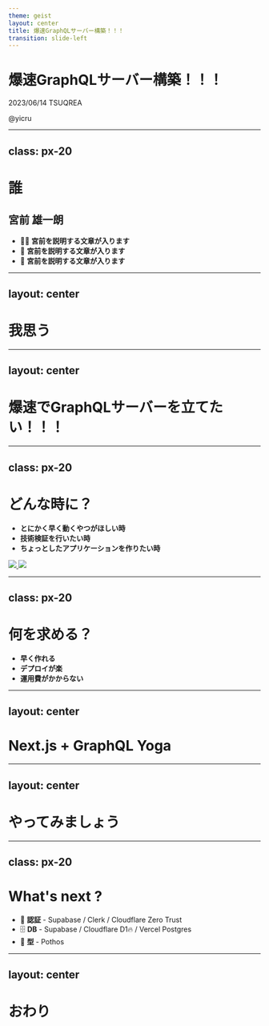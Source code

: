 ```yaml
---
theme: geist
layout: center
title: 爆速GraphQLサーバー構築！！！
transition: slide-left
---
```


# 爆速GraphQLサーバー構築！！！

2023/06/14 TSUQREA

@yicru

---
class: px-20
---

# 誰

## 宮前 雄一朗

- 🧑‍💻 **宮前を説明する文章が入ります**
- 📝 **宮前を説明する文章が入ります**
- 🎨 **宮前を説明する文章が入ります**

---
layout: center
---

# 我思う

---
layout: center
---

# 爆速でGraphQLサーバーを立てたい！！！

---
class: px-20
---

# どんな時に？

- **とにかく早く動くやつがほしい時**
- **技術検証を行いたい時**
- **ちょっとしたアプリケーションを作りたい時**

<div grid="~ cols-2 gap-2" m="-t-2">

<a href='https://github.com/yicru/gql-file-upload-minimum-example' target='_blank'>
    <img src="https://opengraph.githubassets.com/2f76a441b64c518d96afebb0a4cd2fd3945c7bae8cd784c6ab6a9102934f9dee/warrenday/graphql-network-inspector/issues/101">
</a>

<a href='https://github.com/yicru/google-identity-services-playground' target='_blank'>
    <img src="https://opengraph.githubassets.com/034c4be65ac409e0cda5d9417d72ad146e4734cbc568fa26451f888ecf030c7b/yicru/google-identity-services-playground">
</a>

</div>

---
class: px-20
---

# 何を求める？

- **早く作れる**
- **デプロイが楽**
- **運用費がかからない**

---
layout: center
---

# Next.js + GraphQL Yoga

---
layout: center
---

# やってみましょう

---
class: px-20
---

# What's next ?

- 🔑 **認証** - Supabase / Clerk / Cloudflare Zero Trust
- 🗄️ **DB** - Supabase / Cloudflare D1🔥 / Vercel Postgres
- 📝 **型** - Pothos

---
layout: center
---

# おわり
